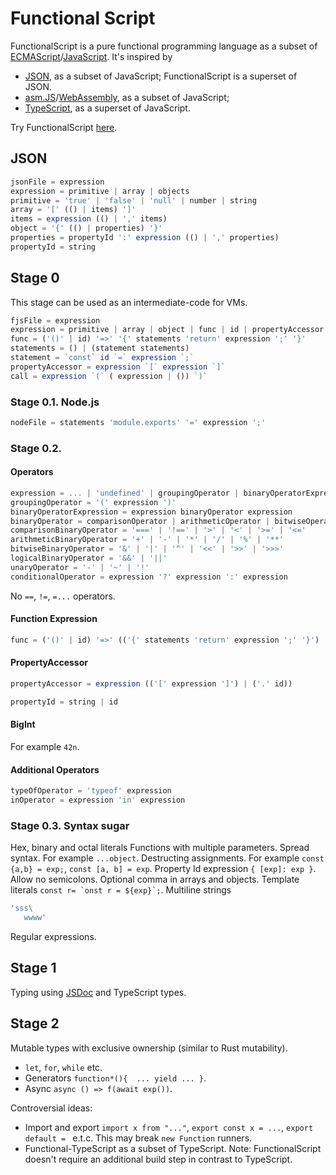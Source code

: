 # Functional Script

FunctionalScript is a pure functional programming language as a subset of [ECMAScript](https://en.wikipedia.org/wiki/ECMAScript)/[JavaScript](https://en.wikipedia.org/wiki/JavaScript). It's inspired by 

- [JSON](https://en.wikipedia.org/wiki/JSON), as a subset of JavaScript; FunctionalScript is a superset of JSON.
- [asm.JS](https://en.wikipedia.org/wiki/Asm.js)/[WebAssembly](https://en.wikipedia.org/wiki/WebAssembly), as a subset of JavaScript;
- [TypeScript](https://en.wikipedia.org/wiki/TypeScript), as a superset of JavaScript.

Try FunctionalScript [here](https://functionalscript.herokuapp.com/).

## JSON

```js
jsonFile = expression
expression = primitive | array | objects
primitive = 'true' | 'false' | 'null' | number | string
array = '[' (() | items) ']'
items = expression (() | ',' items)
object = '{' (() | properties) '}'
properties = propertyId ':' expression (() | ',' properties)
propertyId = string
```

## Stage 0

This stage can be used as an intermediate-code for VMs.

```js
fjsFile = expression
expression = primitive | array | object | func | id | propertyAccessor
func = ('()' | id) '=>' '{' statements 'return' expression ';' '}'
statements = () | (statement statements)
statement = `const` id `=` expression `;`
propertyAccessor = expression `[` expression `]`
call = expression `(` ( expression | ()) `)`
```

### Stage 0.1. Node.js

```js
nodeFile = statements 'module.exports' '=' expression ';'
```

### Stage 0.2. 

#### Operators

```js
expression = ... | 'undefined' | groupingOperator | binaryOperatorExpression | unaryOperator | conditionalOperator
groupingOperator = '(' expression ')'
binaryOperatorExpression = expression binaryOperator expression
binaryOperator = comparisonOperator | arithmeticOperator | bitwiseOperator | logicalOperators | '??'
comparisonBinaryOperator = '===' | '!==' | '>' | '<' | '>=' | '<='
arithmeticBinaryOperator = '+' | '-' | '*' | '/' | '%' | '**'
bitwiseBinaryOperator = '&' | '|' | '^' | '<<' | '>>' | '>>>'
logicalBinaryOperator = '&&' | '||'
unaryOperator = '-' | '~' | '!'
conditionalOperator = expression '?' expression ':' expression
```

No `==`, `!=`, `=...` operators.

#### Function Expression

```js
func = ('()' | id) '=>' (('{' statements 'return' expression ';' '}') | expression)
```

#### PropertyAccessor

```js
propertyAccessor = expression (('[' expression ']') | ('.' id))
```

```js
propertyId = string | id
```

#### BigInt

For example `42n`.

#### Additional Operators

```js
typeOfOperator = 'typeof' expression
inOperator = expression 'in' expression
```

### Stage 0.3. Syntax sugar

Hex, binary and octal literals
Functions with multiple parameters.
Spread syntax. For example `...object`.
Destructing assignments. For example `const {a,b} = exp;`, `const [a, b] = exp`.
Property Id expression `{ [exp]: exp }`.
Allow no semicolons.
Optional comma in arrays and objects.
Template literals ``const r= `onst r = ${exp}`;``.
Multiline strings 
```js
'sss\
   wwww'
```
Regular expressions.

## Stage 1

Typing using [JSDoc](https://jsdoc.app/) and TypeScript types.

## Stage 2

Mutable types with exclusive ownership (similar to Rust mutability).

- `let`, `for`, `while` etc.
- Generators `function*(){  ... yield ... }`.
- Async `async () => f(await exp())`.

Controversial ideas: 

- Import and export `import x from "..."`, `export const x = ...`, `export default = ` e.t.c. This may break `new Function` runners. 
- Functional-TypeScript as a subset of TypeScript. Note: FunctionalScript doesn't require an additional build step in contrast to TypeScript.
